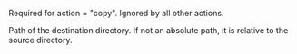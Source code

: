 Required for action = "copy". Ignored by all other actions.

Path of the destination directory. If not an absolute path, it is relative to the source directory.

